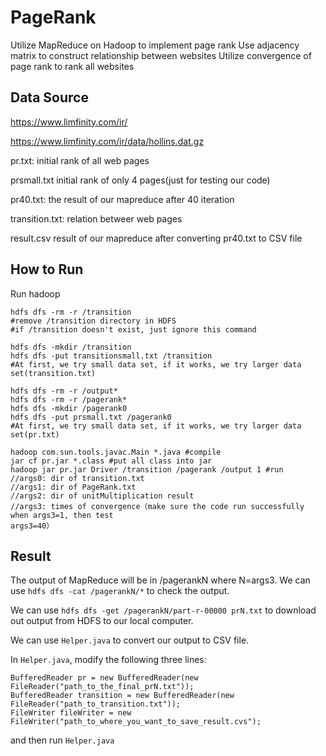 # PageRank

Utilize MapReduce on Hadoop to implement page rank
Use adjacency matrix to construct relationship between websites
Utilize convergence of page rank to rank all websites

## Data Source
https://www.limfinity.com/ir/

https://www.limfinity.com/ir/data/hollins.dat.gz

pr.txt: initial rank of all web pages

prsmall.txt initial rank of only 4 pages(just for testing our code)

pr40.txt: the result of our mapreduce after 40 iteration

transition.txt: relation betweer web pages

result.csv result of our mapreduce after converting pr40.txt to CSV file

## How to Run
Run hadoop
```
hdfs dfs -rm -r /transition 
#remove /transition directory in HDFS
#if /transition doesn't exist, just ignore this command

hdfs dfs -mkdir /transition
hdfs dfs -put transitionsmall.txt /transition
#At first, we try small data set, if it works, we try larger data set(transition.txt)

hdfs dfs -rm -r /output*
hdfs dfs -rm -r /pagerank*
hdfs dfs -mkdir /pagerank0
hdfs dfs -put prsmall.txt /pagerank0
#At first, we try small data set, if it works, we try larger data set(pr.txt)

hadoop com.sun.tools.javac.Main *.java #compile
jar cf pr.jar *.class #put all class into jar
hadoop jar pr.jar Driver /transition /pagerank /output 1 #run
//args0: dir of transition.txt
//args1: dir of PageRank.txt
//args2: dir of unitMultiplication result
//args3: times of convergence（make sure the code run successfully when args3=1, then test
args3=40）
```

## Result
The output of MapReduce will be in /pagerankN where N=args3.
We can use ```hdfs dfs -cat /pagerankN/*``` to check the output.

We can use ```hdfs dfs -get /pagerankN/part-r-00000 prN.txt``` to download out output from HDFS to our local computer.

We can use ```Helper.java``` to convert our output to CSV file.

In ```Helper.java```, modify the following three lines:
```
BufferedReader pr = new BufferedReader(new FileReader("path_to_the_final_prN.txt"));
BufferedReader transition = new BufferedReader(new FileReader("path_to_transition.txt"));
FileWriter fileWriter = new FileWriter("path_to_where_you_want_to_save_result.cvs");
```
and then run ```Helper.java```